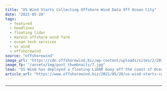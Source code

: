```yaml
---
title: "US Wind Starts Collecting Offshore Wind Data Off Ocean City"
date: "2021-05-28"
tags: 
  - featured
  - headlines
  - floating lidar
  - marwin offshore wind farm
  - ocean tech services
  - us wind
  - offshorewind
source: "offshorewind"
image_url: "https://cdn.offshorewind.biz/wp-content/uploads/sites/2/2021/05/28092503/US-Wind_-floating-LiDAR-at-MarWin-project-site.jpg"
image_fp: "/assets/img/post_thumbnails/7.jpg"
lead: "US Wind has deployed a floating LiDAR buoy off the coast of Ocean City,"
article_url: "https://www.offshorewind.biz/2021/05/28/us-wind-starts-collecting-offshore-wind-data-off-ocean-city/"
---
```


---
